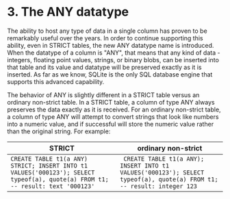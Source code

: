 # 3\. The ANY datatype


The ability to host any type of data in a single column has proven to
be remarkably useful over the years. In order to continue supporting this
ability, even in STRICT tables, the new ANY datatype name is introduced.
When the datatype of a column is "ANY", that means that any kind of data \- 
integers, floating point values, strings, or binary blobs, can be inserted
into that table and its value and datatype will be preserved exactly as
it is inserted. As far as we know, SQLite is the only SQL database engine
that supports this advanced capability.



The behavior of ANY is slightly different in a
STRICT table versus an ordinary non\-strict table. In a STRICT table,
a column of type ANY always preserves the data exactly as it is received.
For an ordinary non\-strict table, a column of type ANY will attempt to
convert strings that look like numbers into a numeric value, and if
successful will store the numeric value rather than the original string.
For example:






| STRICT | ordinary non\-strict |
| --- | --- |
| ``` CREATE TABLE t1(a ANY) STRICT; INSERT INTO t1 VALUES('000123'); SELECT typeof(a), quote(a) FROM t1; -- result: text '000123' ``` | ```  CREATE TABLE t1(a ANY); INSERT INTO t1 VALUES('000123'); SELECT typeof(a), quote(a) FROM t1; -- result: integer 123 ``` |



